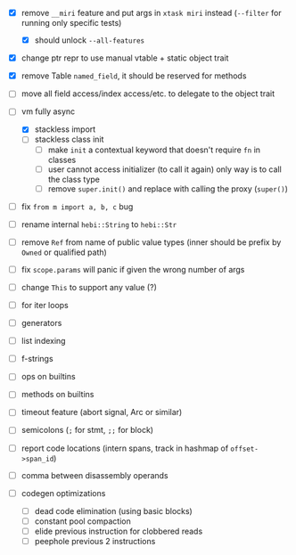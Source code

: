 
- [x] remove `__miri` feature and put args in `xtask miri` instead (`--filter` for running only specific tests)
  - [x] should unlock `--all-features`
- [x] change ptr repr to use manual vtable + static object trait
- [x] remove Table `named_field`, it should be reserved for methods
- [ ] move all field access/index access/etc. to delegate to the object trait
- [ ] vm fully async
  - [x] stackless import
  - [ ] stackless class init
    - [ ] make `init` a contextual keyword that doesn't require `fn` in classes
    - [ ] user cannot access initializer (to call it again)
          only way is to call the class type
    - [ ] remove `super.init()` and replace with calling the proxy (`super()`)
- [ ] fix `from m import a, b, c` bug
- [ ] rename internal `hebi::String` to `hebi::Str`
- [ ] remove `Ref` from name of public value types (inner should be prefix by `Owned` or qualified path)
- [ ] fix `scope.params` will panic if given the wrong number of args
- [ ] change `This` to support any value (?)

- [ ] for iter loops
- [ ] generators
- [ ] list indexing
- [ ] f-strings
- [ ] ops on builtins
- [ ] methods on builtins
- [ ] timeout feature (abort signal, Arc<AtomicBool> or similar)
- [ ] semicolons (`;` for stmt, `;;` for block)
- [ ] report code locations (intern spans, track in hashmap of `offset->span_id`)
- [ ] comma between disassembly operands
- [ ] codegen optimizations
  - [ ] dead code elimination (using basic blocks)
  - [ ] constant pool compaction
  - [ ] elide previous instruction for clobbered reads
  - [ ] peephole previous 2 instructions
